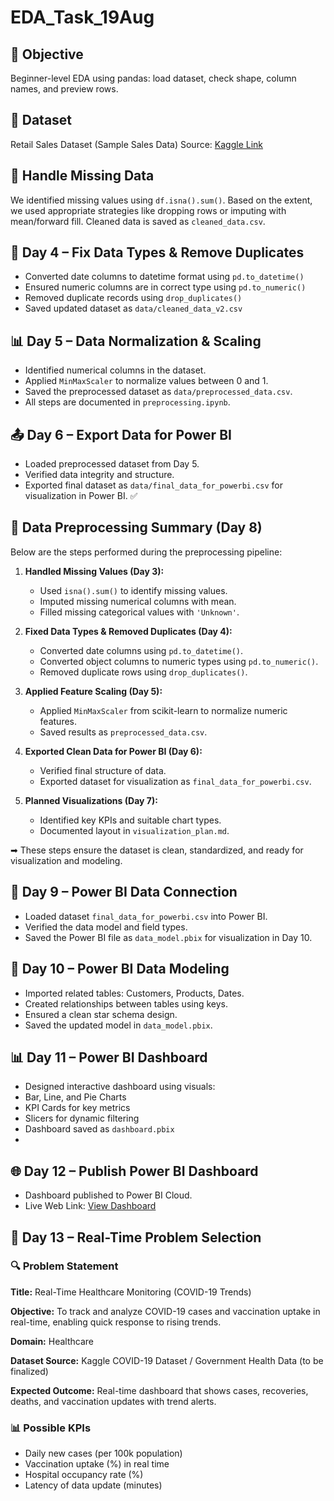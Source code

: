 # EDA_Task_19Aug
## 📘 Objective
Beginner-level EDA using pandas: load dataset, check shape, column names, and
preview rows.
## 📂 Dataset
Retail Sales Dataset (Sample Sales Data)
Source: [Kaggle Link](https://www.kaggle.com/datasets/kyanyoga/sample-salesdata)





## 🧹 Handle Missing Data
We identified missing values using `df.isna().sum()`. Based on the extent, we used appropriate strategies like dropping rows or imputing with mean/forward fill. Cleaned data is saved as `cleaned_data.csv`.



## 🔄 Day 4 – Fix Data Types & Remove Duplicates

- Converted date columns to datetime format using `pd.to_datetime()`
- Ensured numeric columns are in correct type using `pd.to_numeric()`
- Removed duplicate records using `drop_duplicates()`
- Saved updated dataset as `data/cleaned_data_v2.csv`



## 📊 Day 5 – Data Normalization & Scaling
- Identified numerical columns in the dataset.
- Applied `MinMaxScaler` to normalize values between 0 and 1.
- Saved the preprocessed dataset as `data/preprocessed_data.csv`.
- All steps are documented in `preprocessing.ipynb`.



## 📤 Day 6 – Export Data for Power BI
- Loaded preprocessed dataset from Day 5.
- Verified data integrity and structure.
- Exported final dataset as `data/final_data_for_powerbi.csv` for visualization in Power BI.
✅


## 🧾 Data Preprocessing Summary (Day 8)

Below are the steps performed during the preprocessing pipeline:

1. **Handled Missing Values (Day 3):**
   - Used `isna().sum()` to identify missing values.
   - Imputed missing numerical columns with mean.
   - Filled missing categorical values with `'Unknown'`.

2. **Fixed Data Types & Removed Duplicates (Day 4):**
   - Converted date columns using `pd.to_datetime()`.
   - Converted object columns to numeric types using `pd.to_numeric()`.
   - Removed duplicate rows using `drop_duplicates()`.

3. **Applied Feature Scaling (Day 5):**
   - Applied `MinMaxScaler` from scikit-learn to normalize numeric features.
   - Saved results as `preprocessed_data.csv`.

4. **Exported Clean Data for Power BI (Day 6):**
   - Verified final structure of data.
   - Exported dataset for visualization as `final_data_for_powerbi.csv`.

5. **Planned Visualizations (Day 7):**
   - Identified key KPIs and suitable chart types.
   - Documented layout in `visualization_plan.md`.

➡ These steps ensure the dataset is clean, standardized, and ready for visualization and modeling.


## 🧩 Day 9 – Power BI Data Connection
- Loaded dataset `final_data_for_powerbi.csv` into Power BI.
- Verified the data model and field types.
- Saved the Power BI file as `data_model.pbix` for visualization in Day 10.


## 🔗 Day 10 – Power BI Data Modeling
- Imported related tables: Customers, Products, Dates.
- Created relationships between tables using keys.
- Ensured a clean star schema design.
- Saved the updated model in `data_model.pbix`.

## 📊 Day 11 – Power BI Dashboard
- Designed interactive dashboard using visuals:
- Bar, Line, and Pie Charts
- KPI Cards for key metrics
- Slicers for dynamic filtering
- Dashboard saved as `dashboard.pbix`
- 

## 🌐 Day 12 – Publish Power BI Dashboard
- Dashboard published to Power BI Cloud.
- Live Web Link: [View Dashboard](https://app.powerbi.com/view?r=your_public_link_here)


## 📌 Day 13 – Real-Time Problem Selection

### 🔍 Problem Statement

**Title:** Real-Time Healthcare Monitoring (COVID-19 Trends)

**Objective:** To track and analyze COVID-19 cases and vaccination uptake in real-time, enabling quick response to rising trends.

**Domain:** Healthcare

**Dataset Source:** Kaggle COVID-19 Dataset / Government Health Data (to be finalized)

**Expected Outcome:** Real-time dashboard that shows cases, recoveries, deaths, and vaccination updates with trend alerts.

### 📊 Possible KPIs

- Daily new cases (per 100k population)
- Vaccination uptake (%) in real time
- Hospital occupancy rate (%)
- Latency of data update (minutes)

